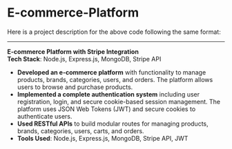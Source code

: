 # E-commerce-Platform

Here is a project description for the above code following the same format:

---

**E-commerce Platform with Stripe Integration**  
**Tech Stack**: Node.js, Express.js, MongoDB, Stripe API

- **Developed an e-commerce platform** with functionality to manage products, brands, categories, users, and orders. The platform allows users to browse and purchase products.
- **Implemented a complete authentication system** including user registration, login, and secure cookie-based session management. The platform uses JSON Web Tokens (JWT) and secure cookies to authenticate users.
- **Used RESTful APIs** to build modular routes for managing products, brands, categories, users, carts, and orders.
- **Tools Used**: Node.js, Express.js, MongoDB, Stripe API, JWT


